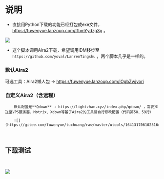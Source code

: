 # 说明

- 直接用Python下载的功能已经打包成exe文件，https://fuwenyue.lanzoup.com/i1bmYydzg3g 。

![](https://gitee.com/fuwenyue/tuchuang/raw/master/utools/16413212479461641321247929.png)

- 这个脚本调用Aira2下载，希望调用IDM移步至`https://github.com/yoval/LanrenTingshu` ，两个脚本几乎是一样的。

### 默认Aira2
  
  可选工具：Aira2懒人包 → https://fuwenyue.lanzoup.com/iOgbZwjvori

### 自定义Aira2（含远程）

		默认配置是**Qdown** → https://lightzhan.xyz/index.php/qdown/ ，需要推送至VPS服务器、Motrix、Xdown等基于Aira2的工具请自行修改配置（代码第58、59行）

		![](https://gitee.com/fuwenyue/tuchuang/raw/master/utools/16413170610251641316228362.png)

<br/>

## 下载测试

<br/>

![](https://gitee.com/fuwenyue/tuchuang/raw/master/utools/16413151092241641315109208.png)
